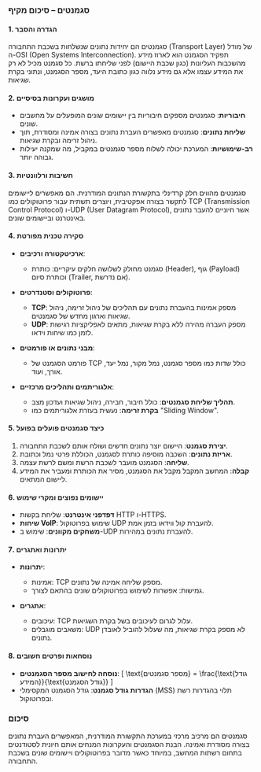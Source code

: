 ### סגמנטים – סיכום מקיף

#### 1. הגדרה והסבר
סגמנטים הם יחידות נתונים שנשלחות בשכבת התחבורה (Transport Layer) של מודל ה-OSI (Open Systems Interconnection). תפקיד הסגמנט הוא לארוז מידע מהשכבות העליונות (כגון שכבת היישום) לפני שליחתו ברשת. כל סגמנט מכיל לא רק את המידע עצמו אלא גם מידע נלווה כגון כתובת היעד, מספר הסגמנט, ונתוני בקרת שגיאות.

#### 2. מושגים ועקרונות בסיסיים
- **חיבוריות**: סגמנטים מספקים חיבוריות בין יישומים שונים המופעלים על מחשבים שונים.
- **שליחת נתונים**: סגמנטים מאפשרים העברת נתונים בצורה אמינה ומסודרת, תוך ניהול זרימה ובקרת שגיאות.
- **רב-שימושיות**: המערכת יכולה לשלוח מספר סגמנטים במקביל, מה שמקנה יעילות גבוהה יותר.

#### 3. חשיבות ורלוונטיות
סגמנטים מהווים חלק קרדינלי בתקשורת הנתונים המודרנית. הם מאפשרים ליישומים לתקשר בצורה אפקטיבית, ויוצרים תשתית עבור פרוטוקולים כמו TCP (Transmission Control Protocol) ו-UDP (User Datagram Protocol), אשר חיוניים להעבר נתונים באינטרנט וביישומים שונים.

#### 4. סקירה טכנית מפורטת
- **ארכיטקטורה ורכיבים**:
  - סגמנט מחולק לשלושה חלקים עיקריים: כותרת (Header), גוף (Payload) וכותרת סיום (Trailer, אם נדרשת).
  
- **פרוטוקולים וסטנדרטים**:
  - **TCP**: מספק אמינות בהעברת נתונים עם תהליכים של ניהול זרימה, ניהול שגיאות וארגון מחדש של סגמנטים.
  - **UDP**: מספק העברה מהירה ללא בקרת שגיאות, מתאים לאפליקציות רגישות לזמן כמו שיחות וידאו.

- **מבני נתונים או פורמטים**:
  - פורמט הסגמנט של TCP כולל שדות כמו מספר סגמנט, נמל מקור, נמל יעד, אורך, ועוד.
  
- **אלגוריתמים ותהליכים מרכזיים**:
  - **תהליך שליחת סגמנטים**: כולל חיבור, חבירה, ניהול שגיאות ועדכון מצב.
  - **בקרת זרימה**: נעשית בעזרת אלגוריתמים כמו "Sliding Window".

#### 5. כיצד סגמנטים פועלים בפועל
1. **יצירת סגמנט**: היישום יוצר נתונים חדשים ושולח אותם לשכבת התחבורה.
2. **אריזת נתונים**: השכבה מוסיפה כותרת לסגמנט, הכוללת פרטי נמל וכתובת.
3. **שליחה**: הסגמנט מועבר לשכבת הרשת ומשם לרשת עצמה.
4. **קבלה**: המחשב המקבל מקבל את הסגמנט, מסיר את הכותרת ומעביר את המידע ליישום המתאים.

#### 6. יישומים נפוצים ומקרי שימוש
- **דפדפני אינטרנט**: שליחת בקשות HTTP ו-HTTPS.
- **שיחות VoIP**: שימוש בפרוטוקול UDP להעברת קול ווידאו בזמן אמת.
- **משחקים מקוונים**: שימוש ב-UDP להעברת נתונים במהירות.

#### 7. יתרונות ואתגרים
- **יתרונות**:
  - אמינות: TCP מספק שליחה אמינה של נתונים.
  - גמישות: אפשרות לשימוש בפרוטוקולים שונים בהתאם לצורך.
  
- **אתגרים**:
  - עיכובים: TCP עלול לגרום לעיכובים בשל בקרת השגיאות.
  - משאבים מוגבלים: UDP לא מספק בקרת שגיאות, מה שעלול להוביל לאובדן נתונים.

#### 8. נוסחאות ופרטים חשובים
- **נוסחה לחישוב מספר הסגמנטים**: 
  \[
  \text{מספר סגמנטים} = \frac{\text{גודל המידע}}{\text{גודל הסגמנט}}
  \]
- **הגדרות גודל סגמנט**: גודל הסגמנט המקסימלי (MSS) תלוי בהגדרות רשת ובפרוטוקול.

### סיכום
סגמנטים הם מרכיב מרכזי במערכת התקשורת המודרנית, המאפשרים העברת נתונים בצורה מסודרת ואמינה. הבנת הסגמנטים והעקרונות המנחים אותם חיונית לסטודנטים בתחום רשתות המחשב, במיוחד כאשר מדובר בפרוטוקולים ויישומים שונים בשכבת התחבורה.